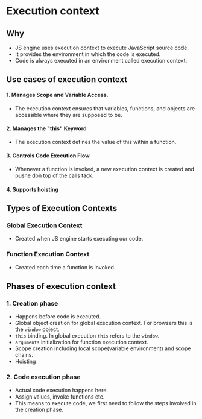 # Execution context

## Why 

- JS engine uses execution context to execute JavaScript source code.
- It provides the environment in which the code is executed.
- Code is always executed in an environment called execution context.

## Use cases of execution context

####  1. Manages Scope and Variable Access.

- The execution context ensures that variables, functions, and objects are accessible where they are supposed to be.

#### 2. Manages the "this" Keyword

- The execution context defines the value of this within a function.

#### 3. Controls Code Execution Flow

- Whenever a function is invoked, a new execution context is created and pushe don top of the calls tack.

#### 4. Supports hoisting


## Types of Execution Contexts

### Global Execution Context

- Created when JS engine starts executing our code.

### Function Execution Context

- Created each time a function is invoked.


## Phases of execution context

### 1. Creation phase

- Happens before code is executed.
- Global object creation for global execution context. For browsers this is the `window` object.
- `this` binding. In global execution `this` refers to the `window`.
- `arguments` initialization for function execution context.
- Scope creation including local scope(variable environment) and scope chains.
- Hoisting

### 2. Code execution phase

- Actual code execution happens here.
- Assign values, invoke functions etc.
- This means to execute code, we first need to follow the steps involved in the creation phase.
